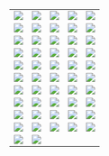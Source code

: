 ||||||
|---|---|---|---|---|
|[![](https://img.shields.io/badge/style-v1.0.0-blue.svg?style=for-the-badge&label=acme)](https://github.com/vancluever/terraform-provider-acme)|[![](https://img.shields.io/badge/style-master-blue.svg?style=for-the-badge&label=ad)](https://github.com/GSLabDev/terraform-provider-ad)|[![](https://img.shields.io/badge/style-v0.0.9-blue.svg?style=for-the-badge&label=apigee)](https://github.com/zambien/terraform-provider-apigee)|[![](https://img.shields.io/badge/style-v1.2.3-blue.svg?style=for-the-badge&label=artifactory)](https://github.com/atlassian/terraform-provider-artifactory)|[![](https://img.shields.io/badge/style-master-blue.svg?style=for-the-badge&label=auth0)](https://github.com/bocodigitalmedia/terraform-provider-auth0)|
|[![](https://img.shields.io/badge/style-17.2.9-blue.svg?style=for-the-badge&label=avi)](https://github.com/avinetworks/terraform-provider-avi)|[![](https://img.shields.io/badge/style-master-blue.svg?style=for-the-badge&label=aviatrix)](https://github.com/AviatrixSystems/terraform-provider-aviatrix)|[![](https://img.shields.io/badge/style-master-blue.svg?style=for-the-badge&label=couchdb)](https://github.com/nicolai86/terraform-provider-couchdb)|[![](https://img.shields.io/badge/style-0.1.4-blue.svg?style=for-the-badge&label=dockermachine)](https://github.com/gstruct/terraform-provider-dockermachine)|[![](https://img.shields.io/badge/style-master-blue.svg?style=for-the-badge&label=dropbox)](https://github.com/callensm/terraform-provider-dropbox)|
|[![](https://img.shields.io/badge/style-v1.0.6-blue.svg?style=for-the-badge&label=drp)](https://github.com/rackn/terraform-provider-drp/)|[![](https://img.shields.io/badge/style-master-blue.svg?style=for-the-badge&label=gandi)](https://github.com/tiramiseb/terraform-provider-gandi)|[![](https://img.shields.io/badge/style-master-blue.svg?style=for-the-badge&label=glue)](https://github.com/MikeSouza/terraform-provider-glue)|[![](https://img.shields.io/badge/style-0.1.21-blue.svg?style=for-the-badge&label=gocd)](https://github.com/drewsonne/terraform-provider-gocd)|[![](https://img.shields.io/badge/style-v0.1.0-blue.svg?style=for-the-badge&label=googlecalendar)](https://github.com/sethvargo/terraform-provider-googlecalendar)|
|[![](https://img.shields.io/badge/style-v0.1.5-blue.svg?style=for-the-badge&label=gsuite)](https://github.com/DeviaVir/terraform-provider-gsuite)|[![](https://img.shields.io/badge/style-v0.5.1-blue.svg?style=for-the-badge&label=helm)](https://github.com/mcuadros/terraform-provider-helm)|[![](https://img.shields.io/badge/style-v.0.1.0-blue.svg?style=for-the-badge&label=hiera)](https://github.com/ribbybibby/terraform-provider-hiera)|[![](https://img.shields.io/badge/style-master-blue.svg?style=for-the-badge&label=httpfileupload)](https://github.com/GSLabDev/terraform-provider-httpfileupload)|[![](https://img.shields.io/badge/style-v0.10.0-blue.svg?style=for-the-badge&label=ibm)](https://github.com/IBM-Cloud/terraform-provider-ibm)|
|[![](https://img.shields.io/badge/style-0.1.11-blue.svg?style=for-the-badge&label=infoblox)](https://github.com/sky-uk/terraform-provider-infoblox)|[![](https://img.shields.io/badge/style-0.1.0-blue.svg?style=for-the-badge&label=jira)](https://github.com/anubhavmishra/terraform-provider-jira)|[![](https://img.shields.io/badge/style-v0.1.0-blue.svg?style=for-the-badge&label=kafka)](https://github.com/Mongey/terraform-provider-kafka)|[![](https://img.shields.io/badge/style-master-blue.svg?style=for-the-badge&label=keboola)](https://github.com/plmwong/terraform-provider-keboola)|[![](https://img.shields.io/badge/style-v0.6.0-blue.svg?style=for-the-badge&label=kibana)](https://github.com/ewilde/terraform-provider-kibana)|
|[![](https://img.shields.io/badge/style-v1.1.0-blue.svg?style=for-the-badge&label=kong)](https://github.com/kevholditch/terraform-provider-kong)|[![](https://img.shields.io/badge/style-v1.1.0-blue.svg?style=for-the-badge&label=lxd)](https://github.com/sl1pm4t/terraform-provider-lxd)|[![](https://img.shields.io/badge/style-v0.2.2-blue.svg?style=for-the-badge&label=matchbox)](https://github.com/coreos/terraform-provider-matchbox)|[![](https://img.shields.io/badge/style-v0.5.0-blue.svg?style=for-the-badge&label=mongodbatlas)](https://github.com/akshaykarle/terraform-provider-mongodbatlas)|[![](https://img.shields.io/badge/style-master-blue.svg?style=for-the-badge&label=net)](https://github.com/src-d/terraform-provider-online-net)|
|[![](https://img.shields.io/badge/style-master-blue.svg?style=for-the-badge&label=nsxv)](https://github.com/GSLabDev/terraform-provider-nsxv)|[![](https://img.shields.io/badge/style-master-blue.svg?style=for-the-badge&label=nutanix)](https://github.com/nutanix/terraform-provider-nutanix)|[![](https://img.shields.io/badge/style-master-blue.svg?style=for-the-badge&label=odl)](https://github.com/GSLabDev/terraform-provider-odl)|[![](https://img.shields.io/badge/style-master-blue.svg?style=for-the-badge&label=oneview)](https://github.com/HewlettPackard/terraform-provider-oneview)|[![](https://img.shields.io/badge/style-master-blue.svg?style=for-the-badge&label=packer)](https://github.com/juliosueiras/terraform-provider-packer)|
|[![](https://img.shields.io/badge/style-1.0.1-blue.svg?style=for-the-badge&label=pass)](https://github.com/camptocamp/terraform-provider-pass)|[![](https://img.shields.io/badge/style-0.0.1-blue.svg?style=for-the-badge&label=provider)](https://github.com/geekmuse/jumpcloud-terraform-provider)|[![](https://img.shields.io/badge/style-1.0.1-blue.svg?style=for-the-badge&label=puppetca)](https://github.com/camptocamp/terraform-provider-puppetca)|[![](https://img.shields.io/badge/style-0.1.1-blue.svg?style=for-the-badge&label=puppetdb)](https://github.com/camptocamp/terraform-provider-puppetdb)|[![](https://img.shields.io/badge/style-v1.2.1-blue.svg?style=for-the-badge&label=qingcloud)](https://github.com/yunify/terraform-provider-qingcloud)|
|[![](https://img.shields.io/badge/style-master-blue.svg?style=for-the-badge&label=redshift)](https://github.com/frankfarrell/terraform-provider-redshift)|[![](https://img.shields.io/badge/style-v0.1.0-blue.svg?style=for-the-badge&label=restapi)](https://github.com/Mastercard/terraform-provider-restapi)|[![](https://img.shields.io/badge/style-0.2.0-blue.svg?style=for-the-badge&label=rke)](https://github.com/yamamoto-febc/terraform-provider-rke)|[![](https://img.shields.io/badge/style-v0.5.7-blue.svg?style=for-the-badge&label=runscope)](https://github.com/ewilde/terraform-provider-runscope)|[![](https://img.shields.io/badge/style-v1.1.2-blue.svg?style=for-the-badge&label=sakuracloud)](https://github.com/sacloud/terraform-provider-sakuracloud)|
|[![](https://img.shields.io/badge/style-master-blue.svg?style=for-the-badge&label=scvmm)](https://github.com/GSLabDev/terraform-provider-scvmm)|[![](https://img.shields.io/badge/style-v0.4.0-blue.svg?style=for-the-badge&label=sentry)](https://github.com/jianyuan/terraform-provider-sentry)|[![](https://img.shields.io/badge/style-v2.7.0-blue.svg?style=for-the-badge&label=signalform)](https://github.com/Yelp/terraform-provider-signalform)|[![](https://img.shields.io/badge/style-master-blue.svg?style=for-the-badge&label=transloadit)](https://github.com/bocodigitalmedia/terraform-provider-transloadit)|[![](https://img.shields.io/badge/style-master-blue.svg?style=for-the-badge&label=vra)](https://github.com/GSLabDev/terraform-provider-vra)|
|[![](https://img.shields.io/badge/style-v0.2.0-blue.svg?style=for-the-badge&label=windns)](https://github.com/PortOfPortland/terraform-provider-windns)|[![](https://img.shields.io/badge/style-v0.2.0-blue.svg?style=for-the-badge&label=zerotier)](https://github.com/cormacrelf/terraform-provider-zerotier)|
